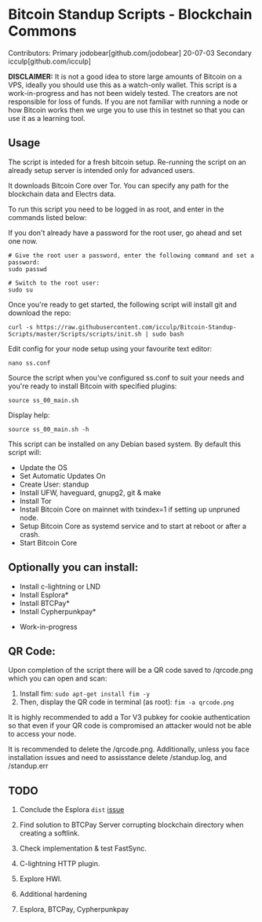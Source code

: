 # Bitcoin Standup Scripts - Blockchain Commons

Contributors: 
Primary jodobear[github.com/jodobear] 20-07-03
Secondary icculp[github.com/icculp]

**DISCLAIMER:** It is not a good idea to store large amounts of Bitcoin on a VPS, ideally you should use this as a watch-only wallet. This script is a work-in-progress and has not been widely tested. The creators are not responsible for loss of funds. If you are not familiar with running a node or how Bitcoin works then we urge you to use this in testnet so that you can use it as a learning tool.


## Usage

The script is inteded for a fresh bitcoin setup. Re-running the script on an already setup server is intended only for advanced users.

It downloads Bitcoin Core over Tor. You can specify any path for the blockchain data and Electrs data.

To run this script you need to be logged in as root, and enter in the commands listed below:

If you don't already have a password for the root user, go ahead and set one now.
```
# Give the root user a password, enter the following command and set a password:
sudo passwd

# Switch to the root user:
sudo su
```

Once you're ready to get started, the following script will install git and download the repo:
```
curl -s https://raw.githubusercontent.com/icculp/Bitcoin-Standup-Scripts/master/Scripts/scripts/init.sh | sudo bash
```

Edit config for your node setup using your favourite text editor:
```
nano ss.conf
```

Source the script when you've configured ss.conf to suit your needs and you're ready to install Bitcoin with specified plugins:
```
source ss_00_main.sh
```

Display help:
```
source ss_00_main.sh -h
```

This script can be installed on any Debian based system. By default this script will:

- Update the OS
- Set Automatic Updates On
- Create User: standup
- Install UFW, haveguard, gnupg2, git & make
- Install Tor
- Install Bitcoin Core on mainnet with txindex=1 if setting up unpruned node.
- Setup Bitcoin Core as systemd service and to start at reboot or after a crash.
- Start Bitcoin Core

Optionally you can install:
---------------------------
- Install c-lightning or LND
- Install Esplora*
- Install BTCPay*
- Install Cypherpunkpay*

* Work-in-progress

QR Code:
--------
Upon completion of the script there will be a QR code saved to /qrcode.png which you can open and scan:

1. Install fim:
`sudo apt-get install fim -y`
2. Then, display the QR code in terminal (as root):
`fim -a qrcode.png`

It is highly recommended to add a Tor V3 pubkey for cookie authentication so that even if your QR code is compromised an attacker would not be able to access your node.

It is recommended to delete the /qrcode.png.
Additionally, unless you face installation issues and need to assisstance delete /standup.log, and /standup.err


## TODO

1. Conclude the Esplora `dist` [issue](https://github.com/Blockstream/esplora/issues/156)
2. Find solution to BTCPay Server corrupting blockchain directory when creating a softlink.
3. Check implementation & test FastSync.
4. C-lightning HTTP plugin.
5. Explore HWI.


6. Additional hardening
7. Esplora, BTCPay, Cypherpunkpay

